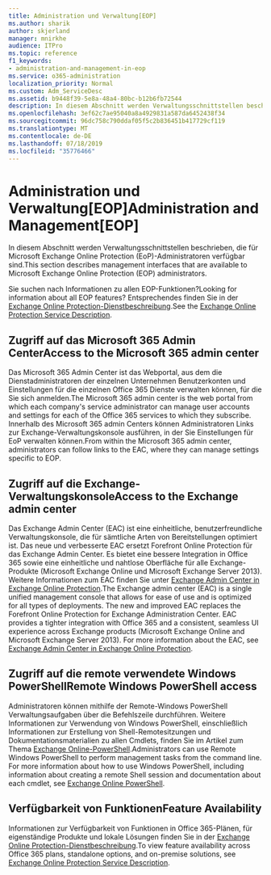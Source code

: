 ```yaml
---
title: Administration und Verwaltung[EOP]
ms.author: sharik
author: skjerland
manager: mnirkhe
audience: ITPro
ms.topic: reference
f1_keywords:
- administration-and-management-in-eop
ms.service: o365-administration
localization_priority: Normal
ms.custom: Adm_ServiceDesc
ms.assetid: b9448f39-5e8a-48a4-80bc-b12b6fb72544
description: In diesem Abschnitt werden Verwaltungsschnittstellen beschrieben, die für Microsoft Exchange Online Protection (EoP)-Administratoren verfügbar sind.
ms.openlocfilehash: 3ef62c7ae95040a8a4929831a587da6452438f34
ms.sourcegitcommit: 96dc758c790ddaf05f5c2b836451b417729cf119
ms.translationtype: MT
ms.contentlocale: de-DE
ms.lasthandoff: 07/18/2019
ms.locfileid: "35776466"
---
```

# <a name="administration-and-managementeop"></a><span data-ttu-id="b7e1c-103">Administration und Verwaltung[EOP]</span><span class="sxs-lookup"><span data-stu-id="b7e1c-103">Administration and Management[EOP]</span></span>

<span data-ttu-id="b7e1c-104">In diesem Abschnitt werden Verwaltungsschnittstellen beschrieben, die für Microsoft Exchange Online Protection (EoP)-Administratoren verfügbar sind.</span><span class="sxs-lookup"><span data-stu-id="b7e1c-104">This section describes management interfaces that are available to Microsoft Exchange Online Protection (EOP) administrators.</span></span>
  
<span data-ttu-id="b7e1c-105">Sie suchen nach Informationen zu allen EOP-Funktionen?</span><span class="sxs-lookup"><span data-stu-id="b7e1c-105">Looking for information about all EOP features?</span></span> <span data-ttu-id="b7e1c-106">Entsprechendes finden Sie in der [Exchange Online Protection-Dienstbeschreibung](exchange-online-protection-service-description.md).</span><span class="sxs-lookup"><span data-stu-id="b7e1c-106">See the [Exchange Online Protection Service Description](exchange-online-protection-service-description.md).</span></span>
  
## <a name="access-to-the-microsoft-365-admin-center"></a><span data-ttu-id="b7e1c-107">Zugriff auf das Microsoft 365 Admin Center</span><span class="sxs-lookup"><span data-stu-id="b7e1c-107">Access to the Microsoft 365 admin center</span></span>
<span data-ttu-id="b7e1c-108"><a name="BKMK_accesstotheoffice365admincenter"> </a></span><span class="sxs-lookup"><span data-stu-id="b7e1c-108"></span></span>

<span data-ttu-id="b7e1c-109">Das Microsoft 365 Admin Center ist das Webportal, aus dem die Dienstadministratoren der einzelnen Unternehmen Benutzerkonten und Einstellungen für die einzelnen Office 365 Dienste verwalten können, für die Sie sich anmelden.</span><span class="sxs-lookup"><span data-stu-id="b7e1c-109">The Microsoft 365 admin center is the web portal from which each company's service administrator can manage user accounts and settings for each of the Office 365 services to which they subscribe.</span></span> <span data-ttu-id="b7e1c-110">Innerhalb des Microsoft 365 admin Centers können Administratoren Links zur Exchange-Verwaltungskonsole ausführen, in der Sie Einstellungen für EoP verwalten können.</span><span class="sxs-lookup"><span data-stu-id="b7e1c-110">From within the Microsoft 365 admin center, administrators can follow links to the EAC, where they can manage settings specific to EOP.</span></span>
  
## <a name="access-to-the-exchange-admin-center"></a><span data-ttu-id="b7e1c-111">Zugriff auf die Exchange-Verwaltungskonsole</span><span class="sxs-lookup"><span data-stu-id="b7e1c-111">Access to the Exchange admin center</span></span>
<span data-ttu-id="b7e1c-112"><a name="BKMK_accesstotheexchangeadmincenter"> </a></span><span class="sxs-lookup"><span data-stu-id="b7e1c-112"></span></span>

<span data-ttu-id="b7e1c-p103">Das Exchange Admin Center (EAC) ist eine einheitliche, benutzerfreundliche Verwaltungskonsole, die für sämtliche Arten von Bereitstellungen optimiert ist. Das neue und verbesserte EAC ersetzt Forefront Online Protection für das Exchange Admin Center. Es bietet eine bessere Integration in Office 365 sowie eine einheitliche und nahtlose Oberfläche für alle Exchange-Produkte (Microsoft Exchange Online und Microsoft Exchange Server 2013). Weitere Informationen zum EAC finden Sie unter [Exchange Admin Center in Exchange Online Protection](https://go.microsoft.com/fwlink/p/?LinkId=282381).</span><span class="sxs-lookup"><span data-stu-id="b7e1c-p103">The Exchange admin center (EAC) is a single unified management console that allows for ease of use and is optimized for all types of deployments. The new and improved EAC replaces the Forefront Online Protection for Exchange Administration Center. EAC provides a tighter integration with Office 365 and a consistent, seamless UI experience across Exchange products (Microsoft Exchange Online and Microsoft Exchange Server 2013). For more information about the EAC, see [Exchange Admin Center in Exchange Online Protection](https://go.microsoft.com/fwlink/p/?LinkId=282381).</span></span>
  
## <a name="remote-windows-powershell-access"></a><span data-ttu-id="b7e1c-117">Zugriff auf die remote verwendete Windows PowerShell</span><span class="sxs-lookup"><span data-stu-id="b7e1c-117">Remote Windows PowerShell access</span></span>
<span data-ttu-id="b7e1c-118"><a name="BKMK_remotewindowspowershellaccess"> </a></span><span class="sxs-lookup"><span data-stu-id="b7e1c-118"></span></span>

 <span data-ttu-id="b7e1c-p104">Administratoren können mithilfe der Remote-Windows PowerShell Verwaltungsaufgaben über die Befehlszeile durchführen. Weitere Informationen zur Verwendung von Windows PowerShell, einschließlich Informationen zur Erstellung von Shell-Remotesitzungen und Dokumentationsmaterialien zu allen Cmdlets, finden Sie im Artikel zum Thema [Exchange Online-PowerShell](https://go.microsoft.com/fwlink/p/?LinkId=282266).</span><span class="sxs-lookup"><span data-stu-id="b7e1c-p104">Administrators can use Remote Windows PowerShell to perform management tasks from the command line. For more information about how to use Windows PowerShell, including information about creating a remote Shell session and documentation about each cmdlet, see [Exchange Online PowerShell](https://go.microsoft.com/fwlink/p/?LinkId=282266).</span></span>
  
## <a name="feature-availability"></a><span data-ttu-id="b7e1c-121">Verfügbarkeit von Funktionen</span><span class="sxs-lookup"><span data-stu-id="b7e1c-121">Feature Availability</span></span>
<span data-ttu-id="b7e1c-122"><a name="BKMK_remotewindowspowershellaccess"> </a></span><span class="sxs-lookup"><span data-stu-id="b7e1c-122"></span></span>

<span data-ttu-id="b7e1c-123">Informationen zur Verfügbarkeit von Funktionen in Office 365-Plänen, für eigenständige Produkte und lokale Lösungen finden Sie in der [Exchange Online Protection-Dienstbeschreibung](exchange-online-protection-service-description.md).</span><span class="sxs-lookup"><span data-stu-id="b7e1c-123">To view feature availability across Office 365 plans, standalone options, and on-premise solutions, see [Exchange Online Protection Service Description](exchange-online-protection-service-description.md).</span></span>
  

